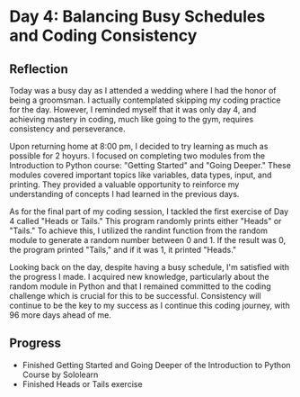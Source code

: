 # Day 4: Balancing Busy Schedules and Coding Consistency

## Reflection
Today was a busy day as I attended a wedding where I had the honor of being a groomsman. I actually contemplated skipping my coding practice for the day. However, I reminded myself that it was only day 4, and achieving mastery in coding, much like going to the gym, requires consistency and perseverance.

Upon returning home at 8:00 pm, I decided to try learning as much as possible for 2 hoyurs. I focused on completing two modules from the Introduction to Python course: "Getting Started" and "Going Deeper." These modules covered important topics like variables, data types, input, and printing. They provided a valuable opportunity to reinforce my understanding of concepts I had learned in the previous days.

As for the final part of my coding session, I tackled the first exercise of Day 4 called "Heads or Tails." This program randomly prints either "Heads" or "Tails." To achieve this, I utilized the randint function from the random module to generate a random number between 0 and 1. If the result was 0, the program printed "Tails," and if it was 1, it printed "Heads."

Looking back on the day, despite having a busy schedule, I'm satisfied with the progress I made. I acquired new knowledge, particularly about the random module in Python and that I remained committed to the coding challenge which is crucial for this to be successful. Consistency will continue to be the key to my success as I continue this coding journey, with 96 more days ahead of me.
## Progress
 - Finished Getting Started and Going Deeper of the Introduction to Python Course by Sololearn
 - Finished Heads or Tails exercise